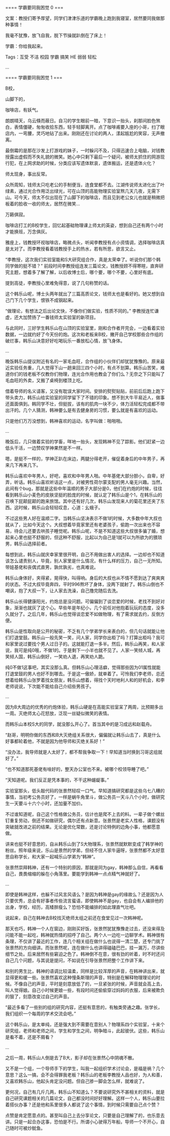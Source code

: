==== 学霸要同我困觉 0 ===

文案：教授们寄予厚望，同学们津津乐道的学霸晚上跑到我寝室，居然要同我做那种事情！

我毫不犹豫，放飞自我，脱下节操就趴倒在了床上！

学霸：你给我起来。

Tags：互受 不洁 校园 学霸 搞笑 HE 弱弱 轻松

...

==== 学霸要同我困觉 1 ===

B校，

山脚下的，

咖啡店，有妖气。

朗朗晴天，乌云倏而蔽日。自习的学生眼前一暗，下意识一抬头，刹那间脸色煞白，表情僵硬，匆匆收拾东西，轻手轻脚离开。点了咖啡甫要入座的小哥，扫了眼店内，一弯腰，灵巧地钻了出来。刚刚还在讨论的两人，漾起尴尬的笑容，无声撤离。

最倒霉的是那在沙发上打游戏的妹子，一时躲闪不及，只得迅速合上电脑，对钱教授露出虚假而不失礼貌的微笑。她心中只剩下最后一个疑问，被师太抓住的网游现行犯，在上网求助的时候，分类应该写遗体默哀，遗体搬运，还是遗体火化？

师太现身，事出反常。

众所周知，钱师太只吃老公的手制便当，连食堂都不去。江湖传说师太进化出了叶绿素，通过光合作用泛出绿光，可在山顶的高能物理实验室熬几天几夜，无需下山。可今天，师太不仅出现在了山脚下的咖啡店，而且见到老公女儿也就是稍微把板着的脸收一收的师太，居然在微笑...

万籁俱寂。

咖啡店打工的B校学生，回忆起基础物理课上师太的英姿，想到自己还有两个小时才能换班，万念俱灰。

雅座上，钱教授环视咖啡店，略微点头，听闻李教授有点小资情调，选择咖啡店真是太对了。而李教授看着钱教授手上的热水，若有所思，欲言又止。

“李教授，这次我们实验室能和S大研究组合作，真是太荣幸了。听说你们那个韩同学做的挺不错？” 前段时间李教授组连发三篇论文，钱教授顾不得寒暄，直奔研究主题，想着多了解了解，以后收博士后，哪个要，哪个不要，心里好有底。

提到高徒，李教授心里难免得意，说了几句称赞的话。

这个韩乐山呢，博士头两年就出了三篇高质论文，钱师太也是看好的。她又想到自己门下几个学生，恨铁不成钢起来。

“做理论，有想法之后出论文快，不像你们做实验，性质不同的。” 李教授连忙谦虚，还大加赞扬了一番钱师太实验室的新项目。

与此同时，三好学生韩乐山在山顶的实验室里，刚和合作者开完会，一边看着实验数据，一边就约好了今天份的炮。这次和老板来B校，撇开自己学校那些合作组的破烂事，韩乐山决意好好吃喝玩乐一番放松心情，放飞身体。

...

晚饭韩乐山提议附近有名的一家毛血旺，合作组的小伙伴们却犹犹豫豫的。原来最近实验任务重，几人觉得下山一趟来回三四个小时，有点不划算。韩乐山苦笑，难道你们的钱老板不仅教你们物理，连光合作用也教会了你们么？无奈之下只能叫了毛血旺的外卖，又搬了桌椅到楼顶上吃。

借着导师的名义请客，又没有耽误大家时间。安排的熨熨贴贴，前前后后跑上跑下带头卖力，韩乐山给实验室的同学留下了不错的印象。想不到大牛平易近人，做事还面面俱到。韩同学不壮，但挺拔，该有的肌肉一块不少，体力活轻松完成都不带出汗的。几个人猜测，韩神要么是有去健身房的习惯，要么就是有喜欢的运动。

只是他们万万没想到，韩神喜欢的运动，名字叫做：啪啪啪。

...

晚饭后，几只做着实验的学畜，咩地一抬头，发现韩神不见了踪影。他们赶紧一边低头干活，一边赞叹学神果然是不一样。

嗯，是挺不一样的，学神正趴在床边，两腿分得老开，催促着身后的中年男子，再来几下再来几下。

韩乐山喜欢中年男人，好吧，喜欢和中年男人啪。中年基佬大部分胆小，自卑，好弄，听话。韩乐山喜欢听话这一点，对被男性荷尔蒙支配的男人毫无兴趣。当然，此间有个bug，那就是这些中年温顺的男子大部分是0，他们在约炮的时候，往往看到韩乐山小麦色的皮肤坚挺的脸庞的时候，就认定了韩乐山是个1，在韩乐山的召唤下屁颠屁颠的跑来旅馆。其中还有好几次，韩乐山发现来人的菊花里还夹了东西。这时候，韩乐山会轻轻叹息，心道：幺蛾子。

不过这些男人好在温顺二字。当韩乐山坚决表示不做1的时候，大多数中年大叔也就从了，比如今天这个。大叔想着毕竟家里还有老婆孩子，偷跑一次出来也不容易，待会儿还要去哄孩子睡觉呢。韩乐山呢，不是不知道这些大叔很多骗了婚，想起来心里也挺不舒服的，但这种不舒服，比起以为自己是1就可以为所欲为的猥琐男，韩乐山选择前者。

每想到此，韩乐山就庆幸家里很开明，自己不用做出害人的选择。一边却也不知道该怎么谴责别人，毕竟，别人家里是什么情况，有什么样的压力，自己一无所知。带娃基佬和丧偶式直男，孰优孰劣，也真难说。

韩乐山身体好，夹得紧，晃得快，叫得响。身后的大叔也从不情不愿到达了爽爽爽的状态。不过大叔毕竟奔四，平时996熬坏了身体，没两下就射了。韩乐山倒也不嘲讽，抱了大叔一下，让人家去洗澡，自己撸完随后去洗。

韩乐山长得健康阳光，约炮总是没问题。可偏偏到了谈恋爱的时候，老找不到好对象，渐渐也就灰了这个心。早些年是年纪小，几个前任对他抱着玩玩的态度，没多久就分了。之后几年，韩乐山也觉得谈恋爱不如做物理，有了需求就去约，反倒方便。

韩乐山是性取向是公开的秘密，不乏有几个学弟学长来表白的，但几句话就能让他们打退堂鼓。韩乐山一般先笑一笑，问人家，同学你出柜了吗？打算出柜吗？我可和家里说过要找个男人过日子的。这就能打退一多半。然后，韩乐山再笑，和人家说，我可是纯0哦，不做1的。于是剩下一小半也就不见了。人家一笑倾人城，再笑倾人国，韩乐山倒好，一笑劝人退，再笑劝人跪。

纯0不做1这事吧，其实没那么真。但韩乐山心理洁癖，觉得那些因为01属性就能打退堂鼓的男人也好不到哪去。于是这一傲娇，就单着了。可怜我们李老师，总还想着给韩乐山张罗着找女朋友，韩乐山想着，得找个天时地利人和的好机会，和李老师说说，下次能不能给自己介绍些男孩子。

...

因为B大周边的优秀的约炮体验，韩乐山硬是在高能实验室呆了两周，比预期多出一周。灭绝师太心花怒放，泛现一丝疑似微笑的表情。

而韩乐山本校S大的同学，就没那么开心了。首当其中的是习成远和赵载舟。

“赵哥，明明你做的东西和B大灭绝组关系很大，偏偏就让韩乐山去了，真是什么好事都轮着他，不就是因为他导师和灭绝关系好！”

“没办法，我导师就是人太好了，都不帮我争取一下！早知道当时换到习哥这组就好了。”

“也不知道那死基佬有啥好的，整天办公室也不来。被哪个校领导睡了吧。”

“天知道呢。我们反正是凭本事的，不干这种龌龊事。”

实验室那头，低头敲代码的张景然轻叹一口气。早知道搞研究都是这些乌七八糟的事情，当初考公务员好了，一样是蜗牛角里斗，做公务员一天斗八个小时，做研究生一天要斗十六个小时，还加量不加价。

不过谁知道呢，自己这个性格做公务员，估计也是爬不上去的料。一辈子做个螺丝钉重复劳动，倒还不如做研究，偶尔还有点新意。张景然是老实人性格，课题没有突破就改进之前的结果。无论是优化常数，还是讨论特例的边角小事，他都愿意做。

讲来也挺不好意思的，自从韩乐山到了S大物理系，张景然就默默变成了韩学神的粉丝。照年级来说，乐山是景然的学弟，但经不住人家牛逼呀，张景然都不太好意思自称学长，和大家一起喊乐山学弟为“韩神”。

张景然崇拜韩神，还有一个特别的原因，那就是同为gay，韩神那么自信，再看看自己，畏畏缩缩的躲在小角落里。要能学到韩神一点点精气神就好了。

...

即使是韩神这样，也躲不过风言风语么？是因为韩神是gay的缘故么？还是因为人只要优秀，总会有好事者传些流言蜚语，即使韩神不是gay，也自会有人编排他的出身，学校，经历，高矮胖瘦么？恐怕不能编排的如此理直气壮吧。

说起来，自己在韩神去B校找灭绝师太组之前还在食堂见过一次韩神呢。

那天也巧，韩神一个人在窗边，刚刚买好饭，张景然犹犹豫豫走过去，还没来得及问能不能一起吃，韩神就热情的招呼了自己。两个人一边吃一边聊学术。韩神很有条理，不仅讲了最近的工作，连几个相关组在做什么也说得一清二楚，还专门挑了张景然的方向细讲。而张景然呢，连在做什么也讲得磕磕巴巴，挂一漏万，尽讲些细节之处。后来居然有些窘迫之色了。韩神倒不在意，很有劲的听着，时不时还问自己几个问题，与其说是提问，不如说在引导张景然把整个工作讲下来。

和别的男生比，韩神的语调比较温柔，同样是比较浑厚的声音，在韩神讲出来，就显得更和缓一些。张景然喜欢这种慢条斯理的声音，特别是在解释物理理论的时候。不像自己的声音，平时是刻意放低了的，一旦紧张的时候，声音就会高上去，叫人觉得娘。自己小时候更娘一些，有段时间还偷偷穿过妈妈的衣服，后来被欺负的狠了，刻意改变过自己的声音。

“最近多看了一些别的组的研究内容，还挺有意思的，有触类旁通之趣。张学长，我们组织一个每周的学术交流会吧。”

这个韩乐山，是太单纯，还是强大到不需要在意别人？物理系四个实验室，十来个研究组，老师和老师之间，学生和学生之间，明争暗斗，此起彼伏。这些，韩乐山是看不着，还是不屑看？

...

之后一周，韩乐山人倒是去了B大，影子却在张景然心中阴魂不散。

又不是一个组，一个导师手下的学生，叫我一起组织学术讨论会，是福是祸？几个意思？这么一搞，会不会得罪我老板？韩乐山的老板李教授人品也好，为人和善，又喜欢韩乐山，他起头肯定没问题。但自己掺一脚会怎么样，就难说了。

更何况，自己有几斤几两，韩乐山不知道么？不要说研究外不甚相关的资料，就是自己研究课题相关的几篇论文，自己都没时间好好理解。这样一个人，韩乐山要拉着搭伙办事？还是他和系里很多人都说了这个事情，到时候只需要自己点个赞？

点赞是肯定愿意点的。甚至叫自己上去分享论文，只要是自己理解了的，也乐意去讲。只是一起合办这事，恐怕是不行。所谓小心驶得万年船，导师一个不开心，自己随时可被炒鱿鱼。